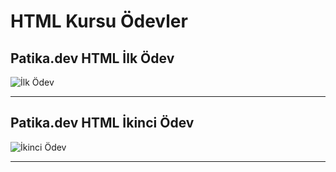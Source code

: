 # HTML Kursu Ödevler

## Patika.dev HTML İlk Ödev

![İlk Ödev](https://github.com/berkegecan/index.html/picture/Html_Odev_1.JPG)

***

## Patika.dev HTML İkinci Ödev

![İkinci Ödev](https://github.com/berkegecan/index.html/picture/Html_Odev_2.JPG)

***